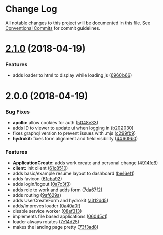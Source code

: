 # Change Log

All notable changes to this project will be documented in this file.
See [Conventional Commits](https://conventionalcommits.org) for commit guidelines.

<a name="2.1.0"></a>
# [2.1.0](https://github.com/aimed/interviewr/compare/v2.0.0...v2.1.0) (2018-04-19)


### Features

* adds loader to html to display while loading js ([6960b66](https://github.com/aimed/interviewr/commit/6960b66))




<a name="2.0.0"></a>
# 2.0.0 (2018-04-19)


### Bug Fixes

* **apollo:** allow cookies for auth ([5048e33](https://github.com/aimed/interviewr/commit/5048e33))
* adds ID to viewer to update ui when logging in ([b202030](https://github.com/aimed/interviewr/commit/b202030))
* fixes graphql version to prevent issues with .mjs ([c299fb9](https://github.com/aimed/interviewr/commit/c299fb9))
* **hydrokit:** fixes form alignment and field visibility ([44609b0](https://github.com/aimed/interviewr/commit/44609b0))


### Features

* **ApplicationCreate:** adds work create and personal change ([4914fe6](https://github.com/aimed/interviewr/commit/4914fe6))
* **client:** init client ([61c8510](https://github.com/aimed/interviewr/commit/61c8510))
* adds basic/example resume layout to dashboard ([be16ef1](https://github.com/aimed/interviewr/commit/be16ef1))
* adds favicon ([61cba92](https://github.com/aimed/interviewr/commit/61cba92))
* adds login/logout ([0a7c3f3](https://github.com/aimed/interviewr/commit/0a7c3f3))
* adds role to work and adds form ([7da67f2](https://github.com/aimed/interviewr/commit/7da67f2))
* adds routing ([9af629a](https://github.com/aimed/interviewr/commit/9af629a))
* adds UserCreateForm and hydrokit ([a312dd5](https://github.com/aimed/interviewr/commit/a312dd5))
* adds/improves loader ([0a40a0f](https://github.com/aimed/interviewr/commit/0a40a0f))
* disable service worker ([08ef313](https://github.com/aimed/interviewr/commit/08ef313))
* implements file based applications ([06045c1](https://github.com/aimed/interviewr/commit/06045c1))
* loader always rotates ([7e14d25](https://github.com/aimed/interviewr/commit/7e14d25))
* makes the landing page pretty ([73f3ad8](https://github.com/aimed/interviewr/commit/73f3ad8))
